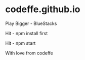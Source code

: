 # codeffe.github.io
Play Bigger - BlueStacks

Hit - npm install first

Hit - npm start

With love from codeffe
